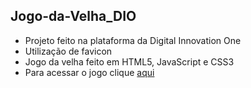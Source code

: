 ## Jogo-da-Velha_DIO
* Projeto feito na plataforma da Digital Innovation One
* Utilização de favicon
* Jogo da velha feito em HTML5, JavaScript e CSS3
* Para acessar o jogo clique [aqui](link)
